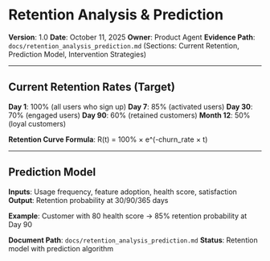 # Retention Analysis & Prediction

**Version**: 1.0
**Date**: October 11, 2025
**Owner**: Product Agent
**Evidence Path**: `docs/retention_analysis_prediction.md` (Sections: Current Retention, Prediction Model, Intervention Strategies)

---

## Current Retention Rates (Target)

**Day 1**: 100% (all users who sign up)
**Day 7**: 85% (activated users)
**Day 30**: 70% (engaged users)
**Day 90**: 60% (retained customers)
**Month 12**: 50% (loyal customers)

**Retention Curve Formula**: R(t) = 100% × e^(-churn_rate × t)

---

## Prediction Model

**Inputs**: Usage frequency, feature adoption, health score, satisfaction
**Output**: Retention probability at 30/90/365 days

**Example**: Customer with 80 health score → 85% retention probability at Day 90

**Document Path**: `docs/retention_analysis_prediction.md`
**Status**: Retention model with prediction algorithm

